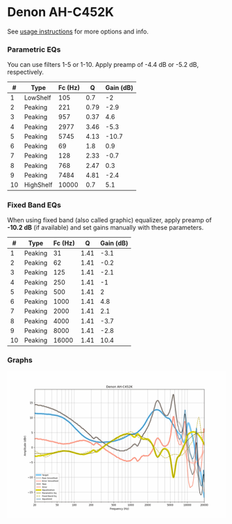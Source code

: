# Denon AH-C452K
See [usage instructions](https://github.com/jaakkopasanen/AutoEq#usage) for more options and info.

### Parametric EQs
You can use filters 1-5 or 1-10. Apply preamp of -4.4 dB or -5.2 dB, respectively.

|   # | Type      |   Fc (Hz) |    Q |   Gain (dB) |
|-----|-----------|-----------|------|-------------|
|   1 | LowShelf  |       105 | 0.7  |        -2   |
|   2 | Peaking   |       221 | 0.79 |        -2.9 |
|   3 | Peaking   |       957 | 0.37 |         4.6 |
|   4 | Peaking   |      2977 | 3.46 |        -5.3 |
|   5 | Peaking   |      5745 | 4.13 |       -10.7 |
|   6 | Peaking   |        69 | 1.8  |         0.9 |
|   7 | Peaking   |       128 | 2.33 |        -0.7 |
|   8 | Peaking   |       768 | 2.47 |         0.3 |
|   9 | Peaking   |      7484 | 4.81 |        -2.4 |
|  10 | HighShelf |     10000 | 0.7  |         5.1 |

### Fixed Band EQs
When using fixed band (also called graphic) equalizer, apply preamp of **-10.2 dB** (if available) and set gains manually with these parameters.

|   # | Type    |   Fc (Hz) |    Q |   Gain (dB) |
|-----|---------|-----------|------|-------------|
|   1 | Peaking |        31 | 1.41 |        -3.1 |
|   2 | Peaking |        62 | 1.41 |        -0.2 |
|   3 | Peaking |       125 | 1.41 |        -2.1 |
|   4 | Peaking |       250 | 1.41 |        -1   |
|   5 | Peaking |       500 | 1.41 |         2   |
|   6 | Peaking |      1000 | 1.41 |         4.8 |
|   7 | Peaking |      2000 | 1.41 |         2.1 |
|   8 | Peaking |      4000 | 1.41 |        -3.7 |
|   9 | Peaking |      8000 | 1.41 |        -2.8 |
|  10 | Peaking |     16000 | 1.41 |        10.4 |

### Graphs
![](./Denon%20AH-C452K.png)
